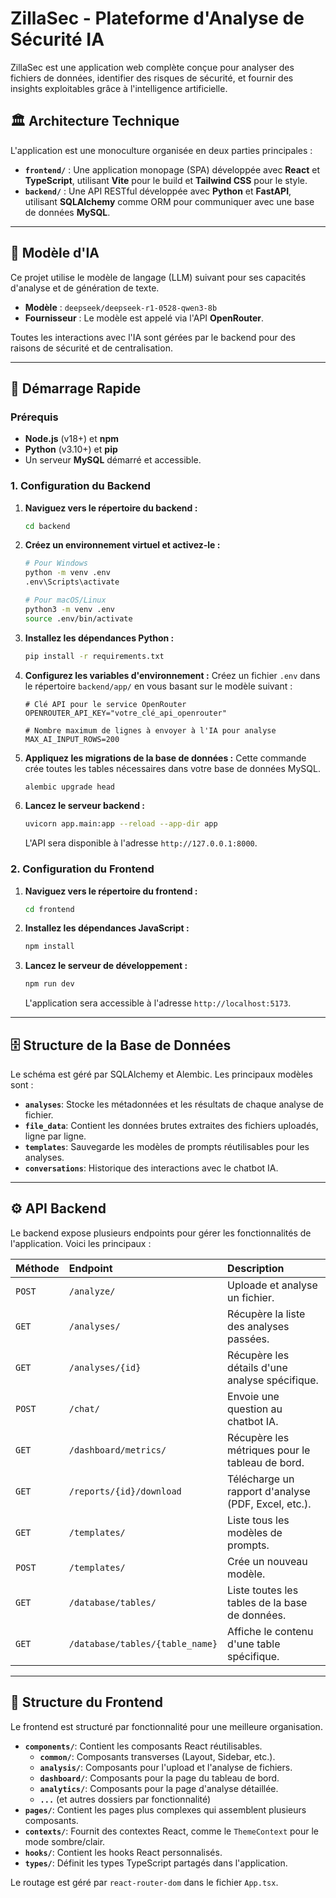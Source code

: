 # ZillaSec - Plateforme d'Analyse de Sécurité IA

ZillaSec est une application web complète conçue pour analyser des fichiers de données, identifier des risques de sécurité, et fournir des insights exploitables grâce à l'intelligence artificielle.

## 🏛️ Architecture Technique

L'application est une monoculture organisée en deux parties principales :

-   **`frontend/`** : Une application monopage (SPA) développée avec **React** et **TypeScript**, utilisant **Vite** pour le build et **Tailwind CSS** pour le style.
-   **`backend/`** : Une API RESTful développée avec **Python** et **FastAPI**, utilisant **SQLAlchemy** comme ORM pour communiquer avec une base de données **MySQL**.

---

## 🤖 Modèle d'IA

Ce projet utilise le modèle de langage (LLM) suivant pour ses capacités d'analyse et de génération de texte.

-   **Modèle** : `deepseek/deepseek-r1-0528-qwen3-8b`
-   **Fournisseur** : Le modèle est appelé via l'API **OpenRouter**.

Toutes les interactions avec l'IA sont gérées par le backend pour des raisons de sécurité et de centralisation.

---

## 🚀 Démarrage Rapide

### Prérequis

-   **Node.js** (v18+) et **npm**
-   **Python** (v3.10+) et **pip**
-   Un serveur **MySQL** démarré et accessible.

### 1. Configuration du Backend

1.  **Naviguez vers le répertoire du backend :**
    ```bash
    cd backend
    ```

2.  **Créez un environnement virtuel et activez-le :**
    ```bash
    # Pour Windows
    python -m venv .env
    .env\Scripts\activate

    # Pour macOS/Linux
    python3 -m venv .env
    source .env/bin/activate
    ```

3.  **Installez les dépendances Python :**
    ```bash
    pip install -r requirements.txt
    ```

4.  **Configurez les variables d'environnement :**
    Créez un fichier `.env` dans le répertoire `backend/app/` en vous basant sur le modèle suivant :
    ```env
    # Clé API pour le service OpenRouter
    OPENROUTER_API_KEY="votre_clé_api_openrouter"

    # Nombre maximum de lignes à envoyer à l'IA pour analyse
    MAX_AI_INPUT_ROWS=200
    ```

5.  **Appliquez les migrations de la base de données :**
    Cette commande crée toutes les tables nécessaires dans votre base de données MySQL.
    ```bash
    alembic upgrade head
    ```

6.  **Lancez le serveur backend :**
    ```bash
    uvicorn app.main:app --reload --app-dir app
    ```
    L'API sera disponible à l'adresse `http://127.0.0.1:8000`.

### 2. Configuration du Frontend

1.  **Naviguez vers le répertoire du frontend :**
    ```bash
    cd frontend
    ```

2.  **Installez les dépendances JavaScript :**
    ```bash
    npm install
    ```

3.  **Lancez le serveur de développement :**
    ```bash
    npm run dev
    ```
    L'application sera accessible à l'adresse `http://localhost:5173`.

---

## 🗄️ Structure de la Base de Données

Le schéma est géré par SQLAlchemy et Alembic. Les principaux modèles sont :

-   **`analyses`**: Stocke les métadonnées et les résultats de chaque analyse de fichier.
-   **`file_data`**: Contient les données brutes extraites des fichiers uploadés, ligne par ligne.
-   **`templates`**: Sauvegarde les modèles de prompts réutilisables pour les analyses.
-   **`conversations`**: Historique des interactions avec le chatbot IA.

---

## ⚙️ API Backend

Le backend expose plusieurs endpoints pour gérer les fonctionnalités de l'application. Voici les principaux :

| Méthode | Endpoint                             | Description                                             |
| :------ | :----------------------------------- | :------------------------------------------------------ |
| `POST`  | `/analyze/`                          | Uploade et analyse un fichier.                          |
| `GET`   | `/analyses/`                         | Récupère la liste des analyses passées.                 |
| `GET`   | `/analyses/{id}`                     | Récupère les détails d'une analyse spécifique.          |
| `POST`  | `/chat/`                             | Envoie une question au chatbot IA.                      |
| `GET`   | `/dashboard/metrics/`                | Récupère les métriques pour le tableau de bord.         |
| `GET`   | `/reports/{id}/download`             | Télécharge un rapport d'analyse (PDF, Excel, etc.).     |
| `GET`   | `/templates/`                        | Liste tous les modèles de prompts.                      |
| `POST`  | `/templates/`                        | Crée un nouveau modèle.                                 |
| `GET`   | `/database/tables/`                  | Liste toutes les tables de la base de données.          |
| `GET`   | `/database/tables/{table_name}`      | Affiche le contenu d'une table spécifique.              |

---

## 🎨 Structure du Frontend

Le frontend est structuré par fonctionnalité pour une meilleure organisation.

-   **`components/`**: Contient les composants React réutilisables.
    -   **`common/`**: Composants transverses (Layout, Sidebar, etc.).
    -   **`analysis/`**: Composants pour l'upload et l'analyse de fichiers.
    -   **`dashboard/`**: Composants pour la page du tableau de bord.
    -   **`analytics/`**: Composants pour la page d'analyse détaillée.
    -   **`...`** (et autres dossiers par fonctionnalité)
-   **`pages/`**: Contient les pages plus complexes qui assemblent plusieurs composants.
-   **`contexts/`**: Fournit des contextes React, comme le `ThemeContext` pour le mode sombre/clair.
-   **`hooks/`**: Contient les hooks React personnalisés.
-   **`types/`**: Définit les types TypeScript partagés dans l'application.

Le routage est géré par `react-router-dom` dans le fichier `App.tsx`.